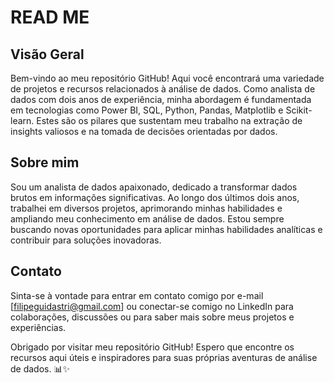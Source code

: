 # READ ME

## Visão Geral
Bem-vindo ao meu repositório GitHub! Aqui você encontrará uma variedade de projetos e recursos relacionados à análise de dados. Como analista de dados com dois anos de experiência, minha abordagem é fundamentada em tecnologias como Power BI, SQL, Python, Pandas, Matplotlib e Scikit-learn. Estes são os pilares que sustentam meu trabalho na extração de insights valiosos e na tomada de decisões orientadas por dados.

## Sobre mim
Sou um analista de dados apaixonado, dedicado a transformar dados brutos em informações significativas. Ao longo dos últimos dois anos, trabalhei em diversos projetos, aprimorando minhas habilidades e ampliando meu conhecimento em análise de dados. Estou sempre buscando novas oportunidades para aplicar minhas habilidades analíticas e contribuir para soluções inovadoras.

## Contato
Sinta-se à vontade para entrar em contato comigo por e-mail [filipeguidastri@gmail.com] ou conectar-se comigo no LinkedIn para colaborações, discussões ou para saber mais sobre meus projetos e experiências. 

Obrigado por visitar meu repositório GitHub! Espero que encontre os recursos aqui úteis e inspiradores para suas próprias aventuras de análise de dados. 📊✨